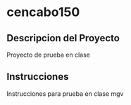 # cencabo150
## Descripcion del Proyecto
Proyecto de prueba en clase
## Instrucciones 
Instrucciones para prueba en clase mgv
